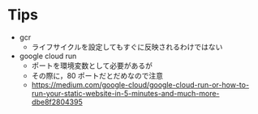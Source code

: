 # Tips
- gcr
    - ライフサイクルを設定してもすぐに反映されるわけではない
- google cloud run
    - ポートを環境変数として必要があるが
    - その際に，80 ポートだとだめなので注意
    - https://medium.com/google-cloud/google-cloud-run-or-how-to-run-your-static-website-in-5-minutes-and-much-more-dbe8f2804395